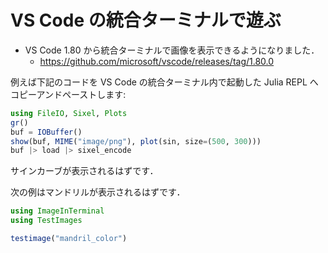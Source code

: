 # VS Code の統合ターミナルで遊ぶ

- VS Code 1.80 から統合ターミナルで画像を表示できるようになりました．
  - https://github.com/microsoft/vscode/releases/tag/1.80.0

例えば下記のコードを VS Code の統合ターミナル内で起動した Julia REPL へコピーアンドペーストします:

```julia
using FileIO, Sixel, Plots
gr()
buf = IOBuffer()
show(buf, MIME("image/png"), plot(sin, size=(500, 300)))
buf |> load |> sixel_encode
```

サインカーブが表示されるはずです．

次の例はマンドリルが表示されるはずです．

```julia
using ImageInTerminal
using TestImages

testimage("mandril_color")
```
